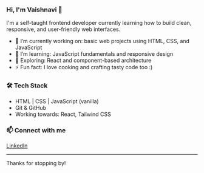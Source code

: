 ### Hi, I'm Vaishnavi 👋  
I'm a self-taught frontend developer currently learning how to build clean, responsive, and user-friendly web interfaces.

- 🔭 I’m currently working on: basic web projects using HTML, CSS, and JavaScript  
- 🌱 I’m learning: JavaScript fundamentals and responsive design  
- 🧠 Exploring: React and component-based architecture  
- ⚡ Fun fact: I love cooking and crafting tasty code too :)

### 🛠️ Tech Stack
- HTML | CSS | JavaScript (vanilla)
- Git & GitHub
- Working towards: React, Tailwind CSS

### 📫 Connect with me
[LinkedIn](https://www.linkedin.com/in/vaishnaviparhad) 

---

Thanks for stopping by!

